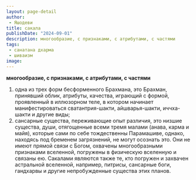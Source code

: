 ```yaml
---
layout: page-detail
author:
 - Яшодеви
title: сакала
publishDate: "2024-09-01"
description: многообразие, с признаками, с атрибутами, с частями
tags:
 - санатана дхарма
 - шиваизм
image: 
---
```


__многообразие, с признаками, с атрибутами, с частями__
1) одна из трех форм бесформенного Брахмана, это Брахман, принявший облик, атрибуты, качества, играющий с формой, проявленный в иллюзорном теле, в котором начинает манифестироваться сватантрия-шакти, айшварья-шакти, иччха-шакти и другие виды;
2) сансарные существа, переживающие опыт различия, это низшие существа, души, отягощенные всеми тремя малами (анава, карма и майя), которые сами по себе тождественны Парамашиве, однако, находясь под бременем загрязнений, не могут осознать это. Они не имеют прямой связи с Богом, охвачены многообразными признаками вселенной, погружены в физическую вселенную и связаны ею. Сакалами являются также те, кто погружен и захвачен астральной вселенной, например, питрисы, сансарные боги, гандхарвы и другие непробужденные существа этих планов.

